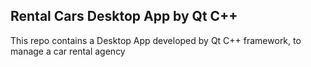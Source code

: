 ## Rental Cars Desktop App by Qt C++
This repo contains a Desktop App developed by Qt C++ framework, to manage a car rental agency  

